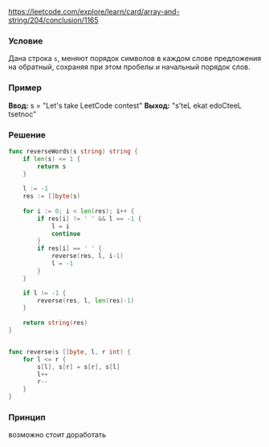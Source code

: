 
https://leetcode.com/explore/learn/card/array-and-string/204/conclusion/1165
### Условие
Дана строка `s`, меняют порядок символов в каждом слове предложения на обратный, сохраняя при этом пробелы и начальный порядок слов.
### Пример

**Ввод:** s = "Let's take LeetCode contest"
**Выход:** "s'teL ekat edoCteeL tsetnoc"
### Решение

```go
func reverseWords(s string) string {
    if len(s) <= 1 {
        return s
    }
    
    l := -1
    res := []byte(s)
    
    for i := 0; i < len(res); i++ {
		if res[i] != ' ' && l == -1 {
			l = i
			continue
		}
		if res[i] == ' ' {
			reverse(res, l, i-1)
			l = -1
		}
	}

	if l != -1 {
		reverse(res, l, len(res)-1)
	}
    
    return string(res)
}


func reverse(s []byte, l, r int) {
    for l <= r {
        s[l], s[r] = s[r], s[l]
        l++
        r--
    }
}
```

### Принцип 

возможно стоит доработать


